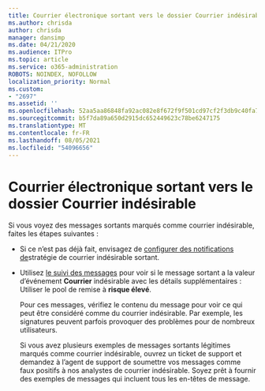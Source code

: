 ```yaml
---
title: Courrier électronique sortant vers le dossier Courrier indésirable
ms.author: chrisda
author: chrisda
manager: dansimp
ms.date: 04/21/2020
ms.audience: ITPro
ms.topic: article
ms.service: o365-administration
ROBOTS: NOINDEX, NOFOLLOW
localization_priority: Normal
ms.custom:
- "2697"
ms.assetid: ''
ms.openlocfilehash: 52aa5aa86848fa92ac082e8f672f9f501cd97cf2f3db9c40fa745aa8ebccfbb1
ms.sourcegitcommit: b5f7da89a650d2915dc652449623c78be6247175
ms.translationtype: MT
ms.contentlocale: fr-FR
ms.lasthandoff: 08/05/2021
ms.locfileid: "54096656"
---
```

# <a name="outbound-email-to-junk-email-folder"></a>Courrier électronique sortant vers le dossier Courrier indésirable

Si vous voyez des messages sortants marqués comme courrier indésirable, faites les étapes suivantes :

- Si ce n’est pas déjà fait, envisagez de [configurer des notifications de](https://docs.microsoft.com/microsoft-365/security/office-365-security/configure-the-outbound-spam-policy)stratégie de courrier indésirable sortant.

- Utilisez [le suivi des messages](https://docs.microsoft.com/microsoft-365/security/office-365-security/message-trace-scc) pour voir si le message sortant a la valeur d’événement **Courrier** indésirable avec les détails supplémentaires : Utiliser le pool de remise à **risque élevé**.

  Pour ces messages, vérifiez le contenu du message pour voir ce qui peut être considéré comme du courrier indésirable. Par exemple, les signatures peuvent parfois provoquer des problèmes pour de nombreux utilisateurs.

  Si vous avez plusieurs exemples de messages sortants légitimes marqués comme courrier indésirable, ouvrez un ticket de support et demandez à l’agent de support de soumettre vos messages comme faux positifs à nos analystes de courrier indésirable. Soyez prêt à fournir des exemples de messages qui incluent tous les en-têtes de message.
